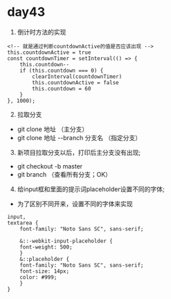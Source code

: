 # day43
1. 倒计时方法的实现
```
<!-- 就是通过判断countdownActive的值是否应该出现 -->
this.countdownActive = true
const countdownTimer = setInterval(() => {
    this.countdown--
    if (this.countdown === 0) {
        clearInterval(countdownTimer)
        this.countdownActive = false
        this.countdown = 60
    }
}, 1000);
```
2. 拉取分支
- git clone 地址 （主分支）
- git clone 地址 --branch 分支名 （指定分支）

3. 新项目拉取分支以后，打印后主分支没有出现;
- git checkout -b master 
- git branch （查看所有分支；OK）

4. 给input框和里面的提示词placeholder设置不同的字体;
- 为了区别不同开来，设置不同的字体来实现
```
input,
textarea {
    font-family: "Noto Sans SC", sans-serif;

    &::-webkit-input-placeholder {
    font-weight: 500;
    }
    &::placeholder {
    font-family: "Noto Sans SC", sans-serif;
    font-size: 14px;
    color: #999;
    }
}
```
